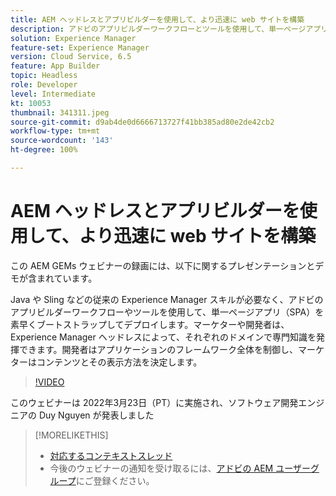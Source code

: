 ```yaml
---
title: AEM ヘッドレスとアプリビルダーを使用して、より迅速に web サイトを構築
description: アドビのアプリビルダーワークフローとツールを使用して、単一ページアプリ（SPA）を素早くブートストラップしてデプロイする方法のプレゼンテーションとデモをご視聴ください。
solution: Experience Manager
feature-set: Experience Manager
version: Cloud Service, 6.5
feature: App Builder
topic: Headless
role: Developer
level: Intermediate
kt: 10053
thumbnail: 341311.jpeg
source-git-commit: d9ab4de0d6666713727f41bb385ad80e2de42cb2
workflow-type: tm+mt
source-wordcount: '143'
ht-degree: 100%

---
```


# AEM ヘッドレスとアプリビルダーを使用して、より迅速に web サイトを構築

この AEM GEMs ウェビナーの録画には、以下に関するプレゼンテーションとデモが含まれています。

Java や Sling などの従来の Experience Manager スキルが必要なく、アドビのアプリビルダーワークフローやツールを使用して、単一ページアプリ（SPA）を素早くブートストラップしてデプロイします。マーケターや開発者は、Experience Manager ヘッドレスによって、それぞれのドメインで専門知識を発揮できます。開発者はアプリケーションのフレームワーク全体を制御し、マーケターはコンテンツとその表示方法を決定します。

>[!VIDEO](https://video.tv.adobe.com/v/341311/?quality=12&learn=on)

このウェビナーは 2022年3月23日（PT）に実施され、ソフトウェア開発エンジニアの Duy Nguyen が発表しました

>[!MORELIKETHIS]
>
>* [対応するコンテキストスレッド](https://adobe.ly/3LkSWdm)
>* 今後のウェビナーの通知を受け取るには、[アドビの AEM ユーザーグループ](https://aem-augs.adobe.com/)にご登録ください。



<!-- >>* [Corresponding Adobe Experience Manager User Group Event page](https://aem-augs.adobe.com/details/adobe-experience-manager-aem-learning-chapter-presents-aem-gems-build-sites-faster-with-aem-headless-and-app-builder/) -->